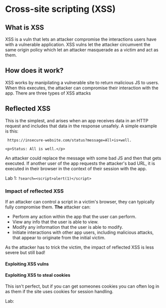 # Cross-site scripting (XSS)

## What is XSS

XSS is a vuln that lets an attacker compromise the interactions users have with a vulnerable application. XSS vulns let the attacker circumvent the same origin policy which let an attacker masquerade as a victim and act as them.

## How does it work?

XSS works by manipilating a vulnerable site to return malicious JS to users. When this executes, the attacker can compromise their interaction with the app. There are three types of XSS attacks

## Reflected XSS

This is the simplest, and arises when an app receives data in an HTTP request and includes that data in the response unsafely. A simple example is this:

```
 https://insecure-website.com/status?message=All+is+well.

<p>Status: All is well.</p> 
```

An attacker could replace the message with some bad JS and then that gets executed. If another user of the app requests the attacker's bad URL, it is executed in their browser in the context of their session with the app.

Lab 1: `?search=<script>alert(1)</script>`

### Impact of reflected XSS

If an attacker can control a script in a victim's browser, they can typically fully compromise them. **The** attacker can:

- Perform any action within the app that the user can perform.
- View any info that the user is able to view.
- Modify any information that the user is able to modify.
- Initiate interactions with other app users, including malicious attacks, that appear to originate from the initial victim.

As the attacker has to trick the victim, the impact of reflected XSS is less severe but still bad!

#### Exploiting XSS vulns

#### Exploiting XSS to steal cookies

This isn't perfect, but if you can get someones cookies you can often log in as them if the site uses cookies for session handling.

Lab: 
